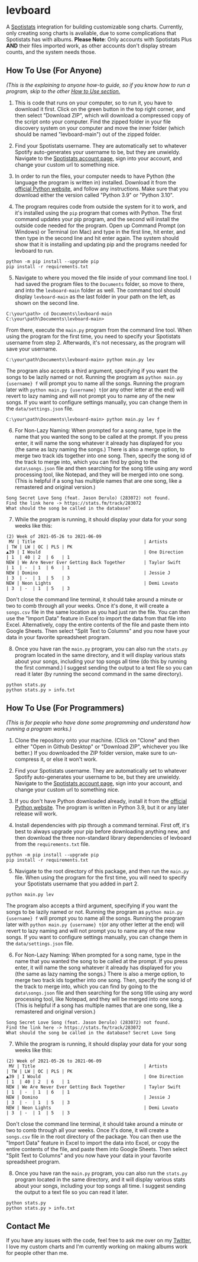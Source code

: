 # levboard
A [Spotistats](https://stats.fm/) integration for building customizable song charts. Currently, only creating song charts is avaliable, due to some complications that Spotistats has with albums. __Please Note__: Only accounts with Spotistats Plus __AND__ their files imported work, as other accounts don't display stream counts, and the system needs those.

## How To Use (For Anyone)

_(This is the explaining to anyone how-to guide, so if you know how to run a program, skip to the other [How to Use section.](#how-to-use-for-programmers)_

1. This is code that runs on your computer, so to run it, you have to download it first. Click on the green button in the top right corner, and then select "Download ZIP", which will download a compressed copy of the script onto your computer. Find the zipped folder in your file discovery system on your computer and move the inner folder (which should be named "levboard-main") out of the zipped folder.

2. Find your Spotistats username. They are automatically set to whatever Spotify auto-generates your username to be, but they are unwieldy. Navigate to the [Spotistats account page](https://stats.fm/account), sign into your account, and change your custom url to something nice.

3. In order to run the files, your computer needs to have Python (the language the program is written in) installed. Download it from the [official Python website](https://www.python.org/downloads/), and follow any instructions. Make sure that you download either the version called "Python 3.9" or "Python 3.10".

4. The program requires code from outside the system for it to work, and it's installed using the `pip` program that comes with Python. The first command updates your pip program, and the second will install the outside code needed for the program. Open up Command Prompt (on Windows) or Terminal (on Mac) and type in the first line, hit enter, and then type in the second line and hit enter again. The system should show that it is installing and updating pip and the programs needed for levboard to run.
```console
python -m pip install --upgrade pip
pip install -r requirements.txt  
```

5. Navigate to where you moved the file inside of your command line tool. I had saved the program files to the `Documents` folder, so move to there, and into the `levboard-main` folder as well. The command tool should display `levboard-main` as the last folder in your path on the left, as shown on the second line.
```console
C:\your\path> cd Documents\levboard-main
C:\your\path\Documents\levboard-main>
```
From there, execute the `main.py` program from the command line tool. When using the program for the first time, you need to specify your Spotistats username from step 2. Afterwards, it's not necessary, as the program will save your username.
```console
C:\your\path\Documents\levboard-main> python main.py lev
```
The program also accepts a third argument, specifying if you want the songs to be lazily named or not. Running the program as `python main.py {username} f` will  prompt you to name all the songs. Running the program later with `python main.py {username} t`(or any other letter at the end) will revert to lazy naming and will not prompt you to name any of the new songs. If you want to configure settings manually, you can change them in the `data/settings.json` file.
```console
C:\your\path\Documents\levboard-main> python main.py lev f
```

6. For Non-Lazy Naming: When prompted for a song name, type in the name that you wanted the song to be called at the prompt. If you press enter, it will name the song whatever it already has displayed for you (the same as lazy naming the songs.) There is also a merge option, to merge two track ids together into one song. Then, specify the song id of the track to merge into, which you can find by going to the `data\songs.json` file and then searching for the song title using any word processing tool, like Notepad, and they will be merged into one song. (This is helpful if a song has multiple names that are one song, like a remastered and original version.)
```text
Song Secret Love Song (feat. Jason Derulo) (283072) not found.
Find the link here -> https://stats.fm/track/283072
What should the song be called in the database? 
```

7. While the program is running, it should display your data for your song weeks like this:
```text
(2) Week of 2021-05-26 to 2021-06-09
 MV | Title                                         | Artists                                       | TW | LW | OC | PLS | PK
▲39 | I Would                                       | One Direction                                 | 1  | 40 | 2  | 6   | 1
NEW | We Are Never Ever Getting Back Together       | Taylor Swift                                  | 1  | -  | 1  | 6   | 1
NEW | Domino                                        | Jessie J                                      | 3  | -  | 1  | 5   | 3
NEW | Neon Lights                                   | Demi Lovato                                   | 3  | -  | 1  | 5   | 3
```
Don't close the command line terminal, it should take around a minute or two to comb through all your weeks. Once it's done, it will create a `songs.csv` file in the same location as you had just ran the file. You can then use the "Import Data" feature in Excel to import the data from that file into Excel. Alternatively, copy the entire contents of the file and paste them into Google Sheets. Then select "Split Text to Columns" and you now have your data in your favorite spreadsheet program.

8. Once you have ran the `main.py` program, you can also run the `stats.py` program located in the same directory, and it will display various stats about your songs, including your top songs all time (do this by running the first command.) I suggest sending the output to a text file so you can read it later (by running the second command in the same directory).
```console
python stats.py
python stats.py > info.txt
```

## How To Use (For Programmers)

_(This is for people who have done some programming and understand how running a program works.)_

1. Clone the repository onto your machine. (Click on "Clone" and then either "Open in Github Desktop" or "Download ZIP", whichever you like better.) If you downloaded the ZIP folder version, make sure to un-compress it, or else it won't work.

2. Find your Spotistats username. They are automatically set to whatever Spotify auto-generates your username to be, but they are unwieldy. Navigate to the [Spotistats account page](https://stats.fm/account), sign into your account, and change your custom url to something nice.

3. If you don't have Python downloaded already, install it from the [official Python website](https://www.python.org/downloads/). The program is written in Python 3.9, but it or any later release will work.

4. Install dependencies with pip through a command terminal. First off, it's best to always upgrade your pip before downloading anything new, and then download the three non-standard library dependencies of levboard from the `requirements.txt` file.
```console
python -m pip install --upgrade pip
pip install -r requirements.txt  
```

5. Navigate to the root directory of this package, and then run the `main.py` file. When using the program for the first time, you will need to specify your Spotistats username that you added in part 2.
```console
python main.py lev
```
The program also accepts a third argument, specifying if you want the songs to be lazily named or not. Running the program as `python main.py {username} f` will  prompt you to name all the songs. Running the program later with `python main.py {username} t`(or any other letter at the end) will revert to lazy naming and will not prompt you to name any of the new songs. If you want to configure settings manually, you can change them in the `data/settings.json` file.

6. For Non-Lazy Naming: When prompted for a song name, type in the name that you wanted the song to be called at the prompt. If you press enter, it will name the song whatever it already has displayed for you (the same as lazy naming the songs.) There is also a merge option, to merge two track ids together into one song. Then, specify the song id of the track to merge into, which you can find by going to the `data\songs.json` file and then searching for the song title using any word processing tool, like Notepad, and they will be merged into one song. (This is helpful if a song has multiple names that are one song, like a remastered and original version.)
```text
Song Secret Love Song (feat. Jason Derulo) (283072) not found.
Find the link here -> https://stats.fm/track/283072
What should the song be called in the database? Secret Love Song
```

7. While the program is running, it should display your data for your song weeks like this:
```text
(2) Week of 2021-05-26 to 2021-06-09
 MV | Title                                         | Artists                                       | TW | LW | OC | PLS | PK
▲39 | I Would                                       | One Direction                                 | 1  | 40 | 2  | 6   | 1
NEW | We Are Never Ever Getting Back Together       | Taylor Swift                                  | 1  | -  | 1  | 6   | 1
NEW | Domino                                        | Jessie J                                      | 3  | -  | 1  | 5   | 3
NEW | Neon Lights                                   | Demi Lovato                                   | 3  | -  | 1  | 5   | 3
```
Don't close the command line terminal, it should take around a minute or two to comb through all your weeks. Once it's done, it will create a `songs.csv` file in the root directory of the package. You can then use the "Import Data" feature in Excel to import the data into Excel, or copy the entire contents of the file, and paste them into Google Sheets. Then select "Split Text to Columns" and you now have your data in your favorite spreadsheet program.

8. Once you have ran the `main.py` program, you can also run the `stats.py` program located in the same directory, and it will display various stats about your songs, including your top songs all time. I suggest sending the output to a text file so you can read it later.
```console
python stats.py
python stats.py > info.txt
```

## Contact Me
If you have any issues with the code, feel free to ask me over on my [Twitter](twitter.com/ntlevtc), I love my custom charts and I'm currently working on making albums work for people other than me.

